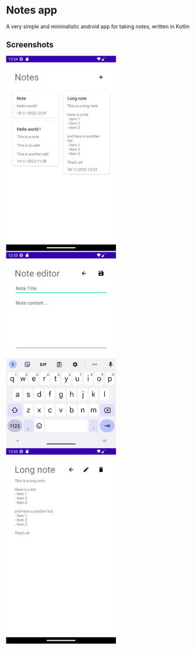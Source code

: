 # Notes app
A very simple and minimalistic android app for taking notes, written in Kotlin

## Screenshots
<img src="screenshots/list.png" width="300px">
<img src="screenshots/edit.png" width="300px">
<img src="screenshots/view.png" width="300px">
